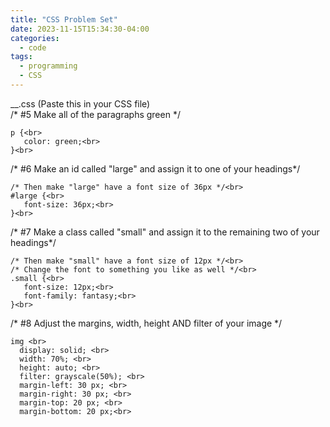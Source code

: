 ```yaml
---
title: "CSS Problem Set"
date: 2023-11-15T15:34:30-04:00
categories:
  - code
tags:
  - programming
  - CSS
---
```


__.css  (Paste this in your CSS file)<br>
/* #5 Make all of the paragraphs green */<br>
```
p {<br>
   color: green;<br>
}<br>
```
/* #6 Make an id called "large" and assign it to one of your headings*/<br>
```
/* Then make "large" have a font size of 36px */<br>
#large {<br>
   font-size: 36px;<br>
}<br>
```
/* #7 Make a class called "small" and assign it to the remaining two of your headings*/<br>
```
/* Then make "small" have a font size of 12px */<br>
/* Change the font to something you like as well */<br>
.small {<br>
   font-size: 12px;<br>
   font-family: fantasy;<br>
}<br>
```
/* #8 Adjust the margins, width, height AND filter of your image */<br>
```
img <br>
  display: solid; <br>
  width: 70%; <br>
  height: auto; <br>
  filter: grayscale(50%); <br>
  margin-left: 30 px; <br>
  margin-right: 30 px; <br>
  margin-top: 20 px; <br>
  margin-bottom: 20 px;<br>
```





[jekyll-docs]: https://jekyllrb.com/docs/home
[jekyll-gh]:   https://github.com/jekyll/jekyll
[jekyll-talk]: https://talk.jekyllrb.com/
